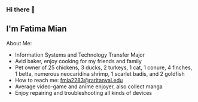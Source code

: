 ### Hi there 👋

## I'm Fatima Mian

About Me:

- Information Systems and Technology Transfer Major
- Avid baker, enjoy cooking for my friends and family
- Pet owner of 25 chickens, 3 ducks, 2 turkeys, 1 cat, 1 conure, 4 finches, 1 betta, numerous neocaridina shrimp, 1 scarlet badis, and 2 goldfish
- How to reach me: fmia2283@raritanval.edu
- Average video-game and anime enjoyer, also collect manga
- Enjoy repairing and troubleshooting all kinds of devices

